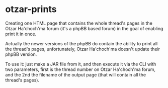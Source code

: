 # otzar-prints
Creating one HTML page that contains the whole thread's pages in the Otzar Ha'choch'ma forum (it's a phpBB based forum) in the goal of enabling print it in once.

Actually the newer versions of the phpBB do contain the ability to print all the thread's pages, unfortunately, Otzar Ha'choch'ma doesn't update their phpBB version.

To use it: just make a JAR file from it, and then execute it via the CLI with two parameters, first is the thread number on Otzar Ha'choch'ma forum, and the 2nd the filename of the output page (that will contain all the thread's pages). 
